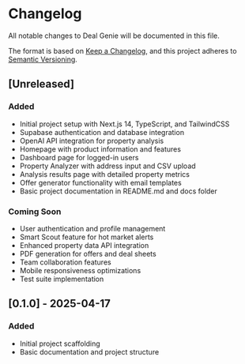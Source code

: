 # Changelog

All notable changes to Deal Genie will be documented in this file.

The format is based on [Keep a Changelog](https://keepachangelog.com/en/1.0.0/),
and this project adheres to [Semantic Versioning](https://semver.org/spec/v2.0.0.html).

## [Unreleased]

### Added
- Initial project setup with Next.js 14, TypeScript, and TailwindCSS
- Supabase authentication and database integration
- OpenAI API integration for property analysis
- Homepage with product information and features
- Dashboard page for logged-in users
- Property Analyzer with address input and CSV upload
- Analysis results page with detailed property metrics
- Offer generator functionality with email templates
- Basic project documentation in README.md and docs folder

### Coming Soon
- User authentication and profile management
- Smart Scout feature for hot market alerts
- Enhanced property data API integration
- PDF generation for offers and deal sheets
- Team collaboration features
- Mobile responsiveness optimizations
- Test suite implementation

## [0.1.0] - 2025-04-17

### Added
- Initial project scaffolding
- Basic documentation and project structure 